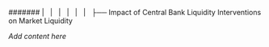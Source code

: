####### |   |   |   |   |   |   ├── Impact of Central Bank Liquidity Interventions on Market Liquidity

*Add content here*